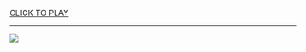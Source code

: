 
<a href="https://premium76.site?title=cat_game_unblocked&ref=13M">CLICK TO PLAY</a></h3>
<hr>

<a href="https://premium76.site?title=cat_game_unblocked&ref=13M"><img src="https://clearcache.store/games.png"></a>


